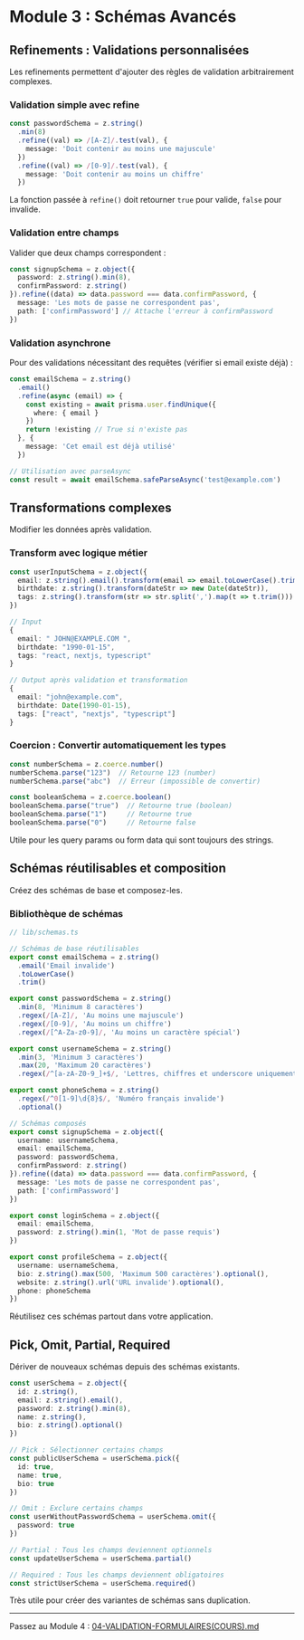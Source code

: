 # Module 3 : Schémas Avancés

## Refinements : Validations personnalisées

Les refinements permettent d'ajouter des règles de validation arbitrairement complexes.

### Validation simple avec refine

```typescript
const passwordSchema = z.string()
  .min(8)
  .refine((val) => /[A-Z]/.test(val), {
    message: 'Doit contenir au moins une majuscule'
  })
  .refine((val) => /[0-9]/.test(val), {
    message: 'Doit contenir au moins un chiffre'
  })
```

La fonction passée à `refine()` doit retourner `true` pour valide, `false` pour invalide.

### Validation entre champs

Valider que deux champs correspondent :

```typescript
const signupSchema = z.object({
  password: z.string().min(8),
  confirmPassword: z.string()
}).refine((data) => data.password === data.confirmPassword, {
  message: 'Les mots de passe ne correspondent pas',
  path: ['confirmPassword'] // Attache l'erreur à confirmPassword
})
```

### Validation asynchrone

Pour des validations nécessitant des requêtes (vérifier si email existe déjà) :

```typescript
const emailSchema = z.string()
  .email()
  .refine(async (email) => {
    const existing = await prisma.user.findUnique({
      where: { email }
    })
    return !existing // True si n'existe pas
  }, {
    message: 'Cet email est déjà utilisé'
  })

// Utilisation avec parseAsync
const result = await emailSchema.safeParseAsync('test@example.com')
```

## Transformations complexes

Modifier les données après validation.

### Transform avec logique métier

```typescript
const userInputSchema = z.object({
  email: z.string().email().transform(email => email.toLowerCase().trim()),
  birthdate: z.string().transform(dateStr => new Date(dateStr)),
  tags: z.string().transform(str => str.split(',').map(t => t.trim()))
})

// Input
{
  email: " JOHN@EXAMPLE.COM ",
  birthdate: "1990-01-15",
  tags: "react, nextjs, typescript"
}

// Output après validation et transformation
{
  email: "john@example.com",
  birthdate: Date(1990-01-15),
  tags: ["react", "nextjs", "typescript"]
}
```

### Coercion : Convertir automatiquement les types

```typescript
const numberSchema = z.coerce.number()
numberSchema.parse("123")  // Retourne 123 (number)
numberSchema.parse("abc")  // Erreur (impossible de convertir)

const booleanSchema = z.coerce.boolean()
booleanSchema.parse("true")  // Retourne true (boolean)
booleanSchema.parse("1")     // Retourne true
booleanSchema.parse("0")     // Retourne false
```

Utile pour les query params ou form data qui sont toujours des strings.

## Schémas réutilisables et composition

Créez des schémas de base et composez-les.

### Bibliothèque de schémas

```typescript
// lib/schemas.ts

// Schémas de base réutilisables
export const emailSchema = z.string()
  .email('Email invalide')
  .toLowerCase()
  .trim()

export const passwordSchema = z.string()
  .min(8, 'Minimum 8 caractères')
  .regex(/[A-Z]/, 'Au moins une majuscule')
  .regex(/[0-9]/, 'Au moins un chiffre')
  .regex(/[^A-Za-z0-9]/, 'Au moins un caractère spécial')

export const usernameSchema = z.string()
  .min(3, 'Minimum 3 caractères')
  .max(20, 'Maximum 20 caractères')
  .regex(/^[a-zA-Z0-9_]+$/, 'Lettres, chiffres et underscore uniquement')

export const phoneSchema = z.string()
  .regex(/^0[1-9]\d{8}$/, 'Numéro français invalide')
  .optional()

// Schémas composés
export const signupSchema = z.object({
  username: usernameSchema,
  email: emailSchema,
  password: passwordSchema,
  confirmPassword: z.string()
}).refine((data) => data.password === data.confirmPassword, {
  message: 'Les mots de passe ne correspondent pas',
  path: ['confirmPassword']
})

export const loginSchema = z.object({
  email: emailSchema,
  password: z.string().min(1, 'Mot de passe requis')
})

export const profileSchema = z.object({
  username: usernameSchema,
  bio: z.string().max(500, 'Maximum 500 caractères').optional(),
  website: z.string().url('URL invalide').optional(),
  phone: phoneSchema
})
```

Réutilisez ces schémas partout dans votre application.

## Pick, Omit, Partial, Required

Dériver de nouveaux schémas depuis des schémas existants.

```typescript
const userSchema = z.object({
  id: z.string(),
  email: z.string().email(),
  password: z.string().min(8),
  name: z.string(),
  bio: z.string().optional()
})

// Pick : Sélectionner certains champs
const publicUserSchema = userSchema.pick({
  id: true,
  name: true,
  bio: true
})

// Omit : Exclure certains champs
const userWithoutPasswordSchema = userSchema.omit({
  password: true
})

// Partial : Tous les champs deviennent optionnels
const updateUserSchema = userSchema.partial()

// Required : Tous les champs deviennent obligatoires
const strictUserSchema = userSchema.required()
```

Très utile pour créer des variantes de schémas sans duplication.

---

Passez au Module 4 : [04-VALIDATION-FORMULAIRES(COURS).md](./04-VALIDATION-FORMULAIRES(COURS).md)

